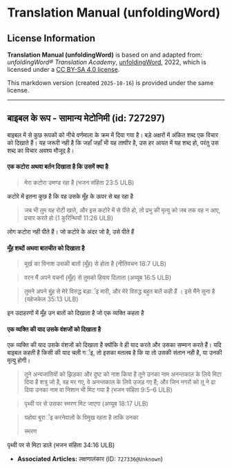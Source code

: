 # Translation Manual (unfoldingWord)

## License Information

**Translation Manual (unfoldingWord)** is based on and adapted from: _unfoldingWord® Translation Academy_, [unfoldingWord](https://unfoldingword.org/utw), 2022, which is licensed under a [CC BY-SA 4.0 license](https://creativecommons.org/licenses/by-sa/4.0/legalcode.en).

This markdown version (created `2025-10-16`) is provided under the same license.



--------------------------------

## बाइबल के रूप - सामान्य मेटोनिमी (id: 727297)

बाइबल में से कुछ रूपकों को नीचे वर्णमाला के क्रम में दिया गया है। बड़े अक्षरों में अंकित शब्द एक विचार को दिखाते हैं। यह जरूरी नही है कि जहाँ जहाँ भी यह तश्वीर है, उस हर आयत में यह शब्द हो, परंतु उस शब्द का विचार अवश्य मौजूद है।

#### एक कटोरा अथवा बर्तन दिखाता है कि उसमें क्या है

> मेरा कटोरा उमण्ड रहा है (भजन संहिता 23:5 ULB)

कटोरे में इतना कुछ है कि वह उसके मूँह के ऊपर से बह रहा है

> जब भी तुम यह रोटी खाते, और इस कटोरे में से पीते हो, तो प्रभु की मृत्यु को जब तक वह न आए, प्रचार करते हो (1 कुरिन्थियों 11:26 ULB)

लोग कटोरा नही पीते हैं। जो कटोरे के अंदर जो है, उसे पीते हैं

#### मूँह शब्दों अथवा बातचीत को दिखाता है

> मूर्ख का विनाश उसकी बातों (मूँह) से होता है (नीतिवचन 18:7 ULB)

> वरन मैं अपने वचनों (मूँह) से तुमको हियाव दिलाता (अय्यूब 16:5 ULB)

> तुमने अपने मुुंह से मेरे विरुद्ध बड़ार्इ मारी, और मेरे विरुद्ध बहुत बातें कही हैं । इसे मैंने सुना है (यहेजकेल 35:13 ULB)

इन उदाहरणों में मूँह उन बातों को दिखाता है जो एक व्यक्ति कहता है

#### एक व्यक्ति की याद उसके वंशजों को दिखाता है

एक व्यक्ति की याद उसके वंशजों को दिखाता है क्योंकि वे ही याद करते और उसका सम्मान करते हैं। यदि बाइबल कहती है किसी की याद चली गर्इ, तो इसका मतलब है कि या तो उसकी संतान नही है, या उनकी मृत्यु होगी।

> तूने अन्यजातियों को झिड़का और दुष्ट को नाश किया है तूने उनका नाम अनन्तकाल के लिये मिटा दिया है शत्रु जो है, वह मर गए, वे अनन्तकाल के लिये उजड़ गए हैं; और जिन नगरों को तू ने ढा दिया उनका नाम वा निशान भी मिट गया है (भजन संहिता 9:5–6 ULB)

> पृथ्वी पर से उसका स्मरण मिट जाएगा (अय्यूब 18:17 ULB)

> यहोवा बुरार्इ करनेवालों के विमुख रहता है ताकि उनका
> 
> स्मरण

 पृथ्वी पर से मिटा डाले (भजन संहिता 34:16 ULB)

* **Associated Articles:** लक्षणालंकार (ID: `727336@Unknown`)


